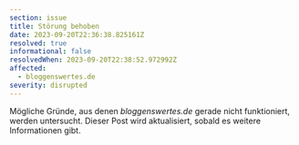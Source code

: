 ```yaml
---
section: issue
title: Störung behoben
date: 2023-09-20T22:36:38.825161Z
resolved: true
informational: false
resolvedWhen: 2023-09-20T22:38:52.972992Z
affected:
  - bloggenswertes.de
severity: disrupted
---
```

Mögliche Gründe, aus denen *bloggenswertes.de* gerade nicht funktioniert, werden untersucht. Dieser Post wird aktualisiert, sobald es weitere Informationen gibt.

        